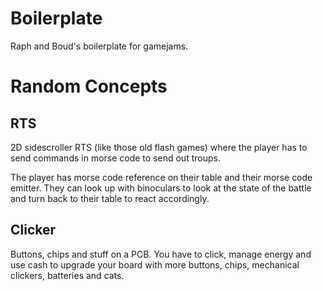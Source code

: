 # Boilerplate
Raph and Boud's boilerplate for gamejams.

# Random Concepts

## RTS

2D sidescroller RTS (like those old flash games) where the player has to send commands in morse code to send out troups.

The player has morse code reference on their table and their morse code emitter. They can look up with binoculars to look at the state of the battle and turn back to their table to react accordingly.

## Clicker

Buttons, chips and stuff on a PCB. You have to click, manage energy and use cash to upgrade your board with more buttons, chips, mechanical clickers, batteries and cats.

